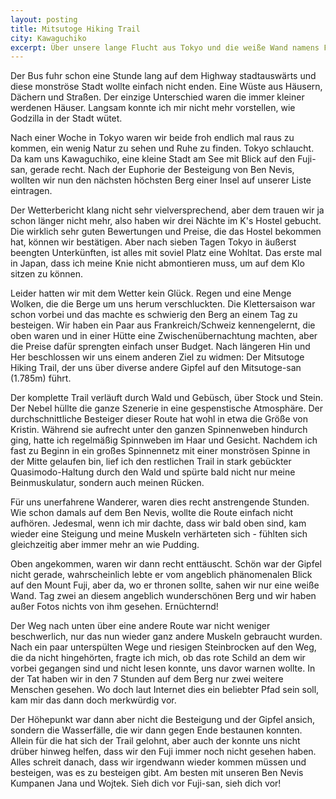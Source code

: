 ```yaml
---
layout: posting
title: Mitsutoge Hiking Trail
city: Kawaguchiko
excerpt: Über unsere lange Flucht aus Tokyo und die weiße Wand namens Fuji-san, als auch nebelige Wälder und Spinnen über den Köpfen der Japaner.
---
```


Der Bus fuhr schon eine Stunde lang auf dem Highway stadtauswärts und diese monströse Stadt wollte einfach nicht enden. Eine Wüste aus Häusern, Dächern und Straßen. Der einzige Unterschied waren die immer kleiner werdenen Häuser. Langsam konnte ich mir nicht mehr vorstellen, wie Godzilla in der Stadt wütet.

Nach einer Woche in Tokyo waren wir beide froh endlich mal raus zu kommen, ein wenig Natur zu sehen und Ruhe zu finden. Tokyo schlaucht. Da kam uns Kawaguchiko, eine kleine Stadt am See mit Blick auf den Fuji-san, gerade recht. Nach der Euphorie der Besteigung von Ben Nevis, wollten wir nun den nächsten höchsten Berg einer Insel auf unserer Liste eintragen. 

Der Wetterbericht klang nicht sehr vielversprechend, aber dem trauen wir ja schon länger nicht mehr, also haben wir drei Nächte im K's Hostel gebucht. Die wirklich sehr guten Bewertungen und Preise, die das Hostel bekommen hat, können wir bestätigen. Aber nach sieben Tagen Tokyo in äußerst beengten Unterkünften, ist alles mit soviel Platz eine Wohltat. Das erste mal in Japan, dass ich meine Knie nicht abmontieren muss, um auf dem Klo sitzen zu können.

Leider hatten wir mit dem Wetter kein Glück. Regen und eine Menge Wolken, die die Berge um uns herum verschluckten. Die Klettersaison war schon vorbei und das machte es schwierig den Berg an einem Tag zu besteigen. Wir haben ein Paar aus Frankreich/Schweiz kennengelernt, die oben waren und in einer Hütte eine Zwischenübernachtung machten, aber die Preise dafür sprengten einfach unser Budget. Nach längeren Hin und Her beschlossen wir uns einem anderen Ziel zu widmen: Der Mitsutoge Hiking Trail, der uns über diverse andere Gipfel auf den Mitsutoge-san (1.785m) führt. 

<!-- images -->

Der komplette Trail verläuft durch Wald und Gebüsch, über Stock und Stein. Der Nebel hüllte die ganze Szenerie in eine gespenstische Atmosphäre. Der durchschnittliche Besteiger dieser Route hat wohl in etwa die Größe von Kristin. Während sie aufrecht unter den ganzen Spinnenweben hindurch ging, hatte ich regelmäßig Spinnweben im Haar und Gesicht. Nachdem ich fast zu Beginn in ein großes Spinnennetz mit einer monströsen Spinne in der Mitte gelaufen bin, lief ich den restlichen Trail in stark gebückter Quasimodo-Haltung durch den Wald und spürte bald nicht nur meine Beinmuskulatur, sondern auch meinen Rücken.

Für uns unerfahrene Wanderer, waren dies recht anstrengende Stunden. Wie schon damals auf dem Ben Nevis, wollte die Route einfach nicht aufhören. Jedesmal, wenn ich mir dachte, dass wir bald oben sind, kam wieder eine Steigung und meine Muskeln verhärteten sich - fühlten sich gleichzeitig aber immer mehr an wie Pudding.

Oben angekommen, waren wir dann recht enttäuscht. Schön war der Gipfel nicht gerade, wahrscheinlich lebte er vom angeblich phänomenalen Blick auf den Mount Fuji, aber da, wo er thronen sollte, sahen wir nur eine weiße Wand. Tag zwei an diesem angeblich wunderschönen Berg und wir haben außer Fotos nichts von ihm gesehen. Ernüchternd!

Der Weg nach unten über eine andere Route war nicht weniger beschwerlich, nur das nun wieder ganz andere Muskeln gebraucht wurden. Nach ein paar unterspülten Wege und riesigen Steinbrocken auf den Weg, die da nicht hingehörten, fragte ich mich, ob das rote Schild an dem wir vorbei gegangen sind und nicht lesen konnte, uns davor warnen wollte. In der Tat haben wir in den 7 Stunden auf dem Berg nur zwei weitere Menschen gesehen. Wo doch laut Internet dies ein beliebter Pfad sein soll, kam mir das dann doch merkwürdig vor.

Der Höhepunkt war dann aber nicht die Besteigung und der Gipfel ansich, sondern die Wasserfälle, die wir dann gegen Ende bestaunen konnten. Allein für die hat sich der Trail gelohnt, aber auch der konnte uns nicht drüber hinweg helfen, dass wir den Fuji immer noch nicht gesehen haben. Alles schreit danach, dass wir irgendwann wieder kommen müssen und besteigen, was es zu besteigen gibt. Am besten mit unseren Ben Nevis Kumpanen Jana und Wojtek. Sieh dich vor Fuji-san, sieh dich vor!
